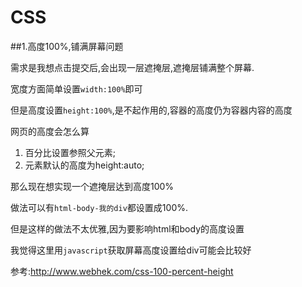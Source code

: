 # CSS

##1.高度100%,铺满屏幕问题

需求是我想点击提交后,会出现一层遮掩层,遮掩层铺满整个屏幕.

宽度方面简单设置`width:100%`即可

但是高度设置`height:100%`,是不起作用的,容器的高度仍为容器内容的高度

网页的高度会怎么算

1. 百分比设置参照父元素;
2. 元素默认的高度为height:auto;

那么现在想实现一个遮掩层达到高度100%

做法可以有`html-body-我的div`都设置成100%.

但是这样的做法不太优雅,因为要影响html和body的高度设置

我觉得这里用`javascript`获取屏幕高度设置给div可能会比较好

参考:<http://www.webhek.com/css-100-percent-height>


